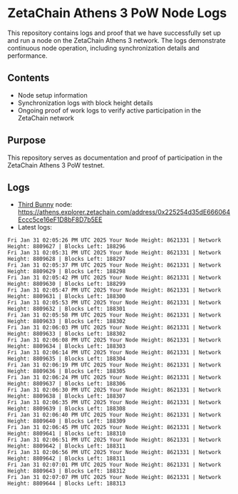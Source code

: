 # ZetaChain Athens 3 PoW Node Logs
This repository contains logs and proof that we have successfully set up and run a node on the ZetaChain Athens 3 network. The logs demonstrate continuous node operation, including synchronization details and performance.

## Contents
- Node setup information
- Synchronization logs with block height details
- Ongoing proof of work logs to verify active participation in the ZetaChain network

## Purpose
This repository serves as documentation and proof of participation in the ZetaChain Athens 3 PoW testnet.

## Logs

- [Third Bunny](https://thirdbunny.xyz/) node: https://athens.explorer.zetachain.com/address/0x225254d35dE666064Eccc5ce16eF1D8bF8D7b5EE
- Latest logs:
```
Fri Jan 31 02:05:26 PM UTC 2025 Your Node Height: 8621331 | Network Height: 8809627 | Blocks Left: 188296
Fri Jan 31 02:05:31 PM UTC 2025 Your Node Height: 8621331 | Network Height: 8809628 | Blocks Left: 188297
Fri Jan 31 02:05:37 PM UTC 2025 Your Node Height: 8621331 | Network Height: 8809629 | Blocks Left: 188298
Fri Jan 31 02:05:42 PM UTC 2025 Your Node Height: 8621331 | Network Height: 8809630 | Blocks Left: 188299
Fri Jan 31 02:05:47 PM UTC 2025 Your Node Height: 8621331 | Network Height: 8809631 | Blocks Left: 188300
Fri Jan 31 02:05:53 PM UTC 2025 Your Node Height: 8621331 | Network Height: 8809632 | Blocks Left: 188301
Fri Jan 31 02:05:58 PM UTC 2025 Your Node Height: 8621331 | Network Height: 8809633 | Blocks Left: 188302
Fri Jan 31 02:06:03 PM UTC 2025 Your Node Height: 8621331 | Network Height: 8809633 | Blocks Left: 188302
Fri Jan 31 02:06:08 PM UTC 2025 Your Node Height: 8621331 | Network Height: 8809634 | Blocks Left: 188303
Fri Jan 31 02:06:14 PM UTC 2025 Your Node Height: 8621331 | Network Height: 8809635 | Blocks Left: 188304
Fri Jan 31 02:06:19 PM UTC 2025 Your Node Height: 8621331 | Network Height: 8809636 | Blocks Left: 188305
Fri Jan 31 02:06:24 PM UTC 2025 Your Node Height: 8621331 | Network Height: 8809637 | Blocks Left: 188306
Fri Jan 31 02:06:30 PM UTC 2025 Your Node Height: 8621331 | Network Height: 8809638 | Blocks Left: 188307
Fri Jan 31 02:06:35 PM UTC 2025 Your Node Height: 8621331 | Network Height: 8809639 | Blocks Left: 188308
Fri Jan 31 02:06:40 PM UTC 2025 Your Node Height: 8621331 | Network Height: 8809640 | Blocks Left: 188309
Fri Jan 31 02:06:45 PM UTC 2025 Your Node Height: 8621331 | Network Height: 8809641 | Blocks Left: 188310
Fri Jan 31 02:06:51 PM UTC 2025 Your Node Height: 8621331 | Network Height: 8809642 | Blocks Left: 188311
Fri Jan 31 02:06:56 PM UTC 2025 Your Node Height: 8621331 | Network Height: 8809642 | Blocks Left: 188311
Fri Jan 31 02:07:01 PM UTC 2025 Your Node Height: 8621331 | Network Height: 8809643 | Blocks Left: 188312
Fri Jan 31 02:07:07 PM UTC 2025 Your Node Height: 8621331 | Network Height: 8809644 | Blocks Left: 188313
```
